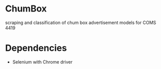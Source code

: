# ChumBox
scraping and classification of chum box advertisement models for COMS 4419

# Dependencies
- Selenium with Chrome driver
